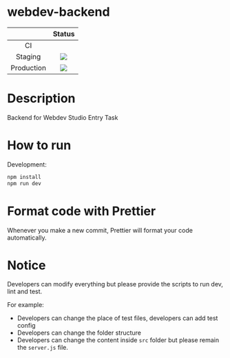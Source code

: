 # webdev-backend

|            |                                                  Status                                                   |
| :--------: | :-------------------------------------------------------------------------------------------------------: |
|     CI     |                                                   ![]()                                                   |
|  Staging   | ![](https://vsrm.dev.azure.com/fc5y/_apis/public/Release/badge/5733aefa-7440-4173-9990-437724df1c84/4/5)  |
| Production | ![](https://vsrm.dev.azure.com/fc5y/_apis/public/Release/badge/5733aefa-7440-4173-9990-437724df1c84/4/26) |

# Description

Backend for Webdev Studio Entry Task

# How to run

Development:

```sh
npm install
npm run dev
```


# Format code with Prettier

Whenever you make a new commit, Prettier will format your code automatically.

# Notice

Developers can modify everything but please provide the scripts to run dev, lint and test.

For example:

-   Developers can change the place of test files, developers can add test config
-   Developers can change the folder structure
-   Developers can change the content inside `src` folder but please remain the `server.js` file.

